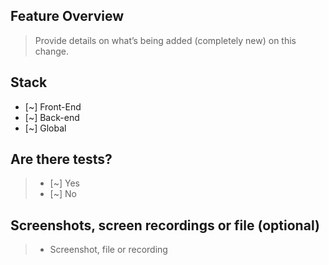 ## Feature Overview
>
> Provide details on what’s being added (completely new) on this change.
>

## Stack
- [~] Front-End
- [~] Back-end
- [~] Global

## Are there tests?
>
> - [~] Yes
> - [~] No
> 

## Screenshots, screen recordings or file (optional)
>
> - Screenshot, file or recording
> 